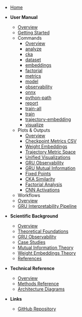 <!-- _sidebar.md -->

* [Home](/)

* **User Manual**
  * [Overview](/manual/)
  * [Getting Started](/manual/getting_started)
  * Commands
    * [Overview](/manual/commands/)
    * [analyze](/manual/commands/analyze)
    * [cka](/manual/commands/cka)
    * [dataset](/manual/commands/dataset)
    * [embeddings](/manual/commands/embeddings)
    * [factorial](/manual/commands/factorial)
    * [metrics](/manual/commands/metrics)
    * [model](/manual/commands/model)
    * [observability](/manual/commands/observability)
    * [onnx](/manual/commands/onnx)
    * [python-path](/manual/commands/python-path)
    * [report](/manual/commands/report)
    * [train-all](/manual/commands/train-all)
    * [train](/manual/commands/train)
    * [trajectory-embedding](/manual/commands/trajectory-embedding)
    * [visualize](/manual/commands/visualize)
  * Plots & Outputs
    * [Overview](/manual/plots/)
    * [Checkpoint Metrics CSV](/manual/plots/checkpoint_metrics_csv)
    * [Weight Embeddings](/manual/plots/embeddings_weights)
    * [Trajectory Metric Space](/manual/plots/trajectory_metric_space)
    * [Unified Visualizations](/manual/plots/visualize_unified)
    * [GRU Observability](/manual/plots/gru_observability)
    * [GRU Mutual Information](/manual/plots/gru_mutual_info)
    * [Fixed Points](/manual/plots/fixed_points)
    * [CKA Similarity](/manual/plots/cka)
    * [Factorial Analysis](/manual/plots/factorial_heatmaps)
    * [CNN Activations](/manual/plots/activations)
  * Workflows
  * [Overview](/manual/workflows/)
  * [GRU Interpretability Pipeline](/manual/workflows/gru_interpretability)

* **Scientific Background**
  * [Overview](/scientific/)
  * [Theoretical Foundations](/scientific/theoretical_foundations)
  * [GRU Observability](/scientific/gru_observability_literature)
  * [Case Studies](/scientific/case_studies)
  * [Mutual Information Theory](/scientific/mutual_information_theory)
  * [Weight Embeddings Theory](/scientific/weight_embeddings_theory)
  * [References](/scientific/references)

* **Technical Reference**
  * [Overview](/reference/)
  * [Methods Reference](/reference/methods)
  * [Architecture Diagrams](/reference/architecture_diagrams)

* **Links**
  * [GitHub Repository](https://github.com/TheGhoul21/weight-trajectories)

